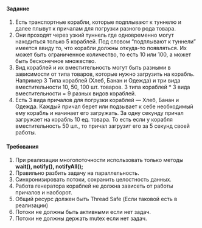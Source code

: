 #### Задание 


1. Есть транспортные корабли, которые подплывают к туннелю и далее плывут к причалам для погрузки разного рода товара.
2. Они проходят через узкий туннель где одновременно могут находиться только 5 кораблей. Под словом “подплывают к туннели” имеется ввиду то, что корабли должны откуда-то появляться. Их может быть ограниченное количество, то есть 10 или 100, а может быть бесконечное множество.
3. Вид кораблей и их вместительность могут быть разными в зависимости от типа товаров, которые нужно загрузить на корабль. Например 3 Типа кораблей (Хлеб, Банан и Одежда) и три вида вместительности 10, 50, 100 шт. товаров. 3 типа кораблей * 3 вида вместительности = 9 разных видов кораблей.
4. Есть 3 вида причалов для погрузки кораблей — Хлеб, Банан и Одежда. Каждый причал берет или подзывает к себе необходимый ему корабль и начинает его загружать. За одну секунду причал загружает на корабль 10 ед. товара. То есть если у корабля вместительность 50 шт., то причал загрузит его за 5 секунд своей работы.

#### Требования 

1. При реализации многопоточности использовать только методы **wait(), notify(), notifyAll();**
2. Правильно разбить задачу на параллельность.
3. Синхронизировать потоки, сохранить целостность данных.
4. Работа генератора кораблей не должна зависеть от работы причалов и наоборот.
5. Общий ресурс должен быть Thread Safe (Если таковой есть в реализации)
6. Потоки не должны быть активными если нет задач.
7. Потоки не должны держать mutex если нет задач.
